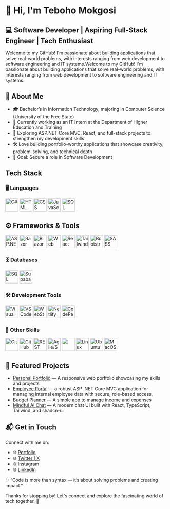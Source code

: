 # 👋 Hi, I'm Teboho Mokgosi

## 💻 Software Developer | Aspiring Full-Stack Engineer | Tech Enthusiast

Welcome to my GitHub! I'm passionate about building applications that solve real-world problems, with interests ranging from web development to software engineering and IT systems.Welcome to my GitHub! I'm passionate about building applications that solve real-world problems, with interests ranging from web development to software engineering and IT systems.

## 🚀 About Me

- 🎓 Bachelor’s in Information Technology, majoring in Computer Science (University of the Free State)
- 💼 Currently working as an IT Intern at the Department of Higher Education and Training
- 🌱 Exploring ASP.NET Core MVC, React, and full-stack projects to strengthen my development skills
- 🛠️ Love building portfolio-worthy applications that showcase creativity, problem-solving, and technical depth
- 🎯 Goal: Secure a role in Software Development

<!--
## Tech Stack

[![My Skills](https://skillicons.dev/icons?i=html,css,js,bootstrap,cs,dotnet,mysql,git,github,netlify,windows,linux,visualstudio,vscode,codepen&perline=5)](https://skillicons.dev)

-->

## Tech Stack

### 🖥️ Languages
<p>
  <img src="https://cdn.jsdelivr.net/gh/devicons/devicon/icons/csharp/csharp-original.svg" width="40" height="40" alt="C#"/>
  <img src="https://cdn.jsdelivr.net/gh/devicons/devicon/icons/html5/html5-original.svg" width="40" height="40" alt="HTML"/>
  <img src="https://cdn.jsdelivr.net/gh/devicons/devicon/icons/css3/css3-original.svg" width="40" height="40" alt="CSS"/>
  <img src="https://cdn.jsdelivr.net/gh/devicons/devicon/icons/javascript/javascript-original.svg" width="40" height="40" alt="JavaScript"/>
  <img src="https://cdn.jsdelivr.net/gh/devicons/devicon/icons/mysql/mysql-original.svg" width="40" height="40" alt="SQL"/>
</p>

## ⚙️ Frameworks & Tools
<p>
  <img src="https://cdn.jsdelivr.net/gh/devicons/devicon/icons/dot-net/dot-net-original.svg" width="40" height="40" alt="ASP.NET Core MVC"/>
  <img src="https://cdn.jsdelivr.net/gh/devicons/devicon/icons/dotnetcore/dotnetcore-original.svg" width="40" height="40" alt="Razor Pages"/>
  <img src="https://cdn.simpleicons.org/blazor/512BD4" width="40" height="40" alt="Blazor"/>
  <img src="https://cdn.simpleicons.org/dotnet/512BD4" width="40" height="40" alt="Web API"/>
  <img src="https://cdn.jsdelivr.net/gh/devicons/devicon/icons/react/react-original.svg" width="40" height="40" alt="React"/>
  <img src="https://cdn.jsdelivr.net/gh/devicons/devicon/icons/tailwindcss/tailwindcss-original.svg" width="40" height="40" alt="Tailwind CSS"/>
  <img src="https://cdn.jsdelivr.net/gh/devicons/devicon/icons/bootstrap/bootstrap-original.svg" width="40" height="40" alt="Bootstrap"/>
  <img src="https://cdn.jsdelivr.net/gh/devicons/devicon/icons/sass/sass-original.svg" width="40" height="40" alt="SASS"/>
</p>

### 🗄️ Databases
<p>
  <img src="https://cdn.jsdelivr.net/gh/devicons/devicon/icons/microsoftsqlserver/microsoftsqlserver-plain.svg" width="40" height="40" alt="SQL Server"/>
  <img src="https://cdn.simpleicons.org/supabase/3ECF8E" width="40" height="40" alt="Supabase"/>
</p>

### 🛠️ Development Tools
<p>
  <img src="https://cdn.jsdelivr.net/gh/devicons/devicon/icons/visualstudio/visualstudio-plain.svg" width="40" height="40" alt="Visual Studio"/>
  <img src="https://cdn.jsdelivr.net/gh/devicons/devicon/icons/vscode/vscode-original.svg" width="40" height="40" alt="VS Code"/>
  <img src="https://cdn.jsdelivr.net/gh/devicons/devicon/icons/webstorm/webstorm-original.svg" width="40" height="40" alt="WebStorm"/>
  <img src="https://cdn.simpleicons.org/netlify/00C7B7" width="40" height="40" alt="Netlify"/>
  <img src="https://cdn.simpleicons.org/codepen/000000" width="40" height="40" alt="CodePen"/>
</p>

### 🔧 Other Skills
<p>
  <img src="https://cdn.jsdelivr.net/gh/devicons/devicon/icons/git/git-original.svg" width="40" height="40" alt="Git"/>
  <img src="https://cdn.jsdelivr.net/gh/devicons/devicon/icons/github/github-original.svg" width="40" height="40" alt="GitHub"/>
  <img src="https://cdn.simpleicons.org/postman/FF6C37" width="40" height="40" alt="REST APIs"/>
  <img src="https://cdn.simpleicons.org/jira/0052CC" width="40" height="40" alt="Agile/Scrum"/>
  <img src="https://cdn.jsdelivr.net/npm/simple-icons@v9/icons/windows.svg" width="40" height="40"/>
  <img src="https://cdn.jsdelivr.net/gh/devicons/devicon/icons/linux/linux-original.svg" width="40" height="40" alt="Linux"/>
  <img src="https://cdn.jsdelivr.net/gh/devicons/devicon/icons/ubuntu/ubuntu-plain.svg" width="40" height="40" alt="Ubuntu"/>
  <img src="https://cdn.jsdelivr.net/gh/devicons/devicon/icons/apple/apple-original.svg" width="40" height="40" alt="MacOS"/>
</p>


## 📂 Featured Projects

- [Personal Portfolio](https://github.com/SirTebz/Portfolio-Website) — A responsive web portfolio showcasing my skills and projects
- [Employee Portal](https://github.com/SirTebz/EmployeePortalMVC) — a robust ASP .NET Core MVC application for managing internal employee data with secure, role-based access.
- [Budget Planner](https://github.com/SirTebz/BudgetPlanner) — A simple app to manage income and expenses
- [Mindful AI Chat](https://github.com/SirTebz/mindful-blue-chat)  — A modern chat UI built with React, TypeScript, Tailwind, and shadcn-ui


## 📬 Get in Touch

Connect with me on:
- 🌐 [Portfolio](https://portfolio-website-tebohos-projects-2ca35a47.vercel.app/)
- 🌐 [Twitter | X](https://twitter.com/sir_tebz)
- 🌐 [Instagram](https://instagram.com/sir_tebz)
- 🌐 [LinkedIn](https://linkedin.com/in/teboho-mokgosi)

✨ “Code is more than syntax — it’s about solving problems and creating impact.”

Thanks for stopping by! Let's connect and explore the fascinating world of tech together. 🚀

